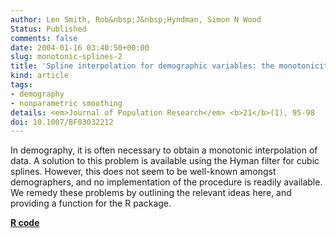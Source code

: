 ```yaml
---
author: Len Smith, Rob&nbsp;J&nbsp;Hyndman, Simon N Wood
Status: Published
comments: false
date: 2004-01-16 03:40:50+00:00
slug: monotonic-splines-2
title: 'Spline interpolation for demographic variables: the monotonicity problem'
kind: article
tags:
- demography
- nonparametric smoothing
details: <em>Journal of Population Research</em> <b>21</b>(1), 95-98
doi: 10.1007/BF03032212
---
```



In demography, it is often necessary to obtain a monotonic interpolation of data. A solution to this problem is available using the Hyman filter for cubic splines. However, this does not seem to be well-known amongst demographers, and no implementation of the procedure is readily available. We remedy these problems by outlining the relevant ideas here, and providing a function for the R package.

**[R code](http://github.com/robjhyndman/demography)**

